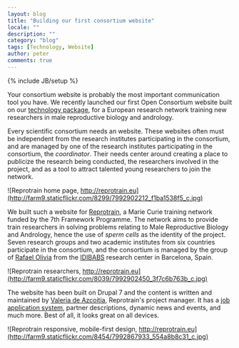 ```yaml
---
layout: blog
title: "Building our first consortium website"
locale: ""
description: ""
category: "blog"
tags: [Technology, Website]
author: peter
comments: true
---
```

{% include JB/setup %}

<p class="lead">Your consortium website is probably the most important communication tool you have. We recently launched our first Open Consortium website built on our <a href="/technology.html">technology package</a>, for a European research network training new researchers in male reproductive biology and andrology.</p>

Every scientific consortium needs an website. These websites often must be independent from the research institutes participating in the consortium, and are managed by one of the research institutes participating in the consortium, the _coordinator_. Their needs center around creating a place to publicize the research being conducted, the researchers involved in the project, and as a tool to attract talented young researchers to join the network.

![Reprotrain home page, http://reprotrain.eu](http://farm9.staticflickr.com/8299/7992902212_f1ba1538f5_c.jpg)

We built such a website for <a href="http://reprotrain.eu" target="_blank">Reprotrain</a>, a Marie Curie training network funded by the 7th Framework Programme. The network aims to provide train researchers in solving problems relating to Male Reproductive Biology and Andrology, hence the use of _sperm cells_ as the identity of the project. Seven research groups and two academic institutes from six countries participate in the consortium, and the consortium is managed by the group of <a href="#">Rafael Olivia</a> from the <a href="http://www.idibaps.org" target="_blank">IDIBABS</a> research center in Barcelona, Spain.

![Reprotrain researchers, http://reprotrain.eu](http://farm9.staticflickr.com/8039/7992902450_3f7c6b763b_c.jpg)

The website has been built on Drupal 7 and the content is written and maintained by <a href="http://reprotrain.eu/contact" target="_blank">Valeria de Azcoitia</a>, Reprotrain's project manager. It has a [job application system](http://reprotrain.eu/jobs), partner descriptions, dynamic news and events, and much more. Best of all, it looks great on all devices.

![Reprotrain responsive, mobile-first design, http://reprotrain.eu](http://farm9.staticflickr.com/8454/7992867933_554a8b8c31_c.jpg)
